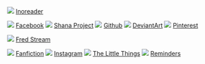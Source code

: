 ![](http://www.google.com/s2/favicons?domain=http://inoreader.com/) [Inoreader](http://inoreader.com/)
<!-- ![](http://www.google.com/s2/favicons?domain=http://rwby-rpg.rwbyfanon.com/index.php) [RwbyFanon](http://rwby-rpg.rwbyfanon.com/index.php)  -->
![](http://www.google.com/s2/favicons?domain=http://facebook.com/) [Facebook](http://facebook.com/) 
![](http://www.google.com/s2/favicons?domain=http://www.shanaproject.com/follows/) [Shana Project](http://www.shanaproject.com/follows/) 
![](http://www.google.com/s2/favicons?domain=https://github.com/Willowlark) [Github](https://github.com/Willowlark) 
![](http://www.google.com/s2/favicons?domain=http://pawkun.deviantart.com/) [DeviantArt](http://pawkun.deviantart.com/) 
![](http://www.google.com/s2/favicons?domain=https://www.pinterest.com/) [Pinterest](https://www.pinterest.com/) 
<!-- ![](http://www.google.com/s2/favicons?domain=http://elvis.rowan.edu/~clarkw26/BBcode.cgi) [BBgen](http://elvis.rowan.edu/~clarkw26/BBcode.cgi)  -->
![](http://www.google.com/s2/favicons?domain=https://player.twitch.tv/?volume=1&channel=fredrin) [Fred Stream](https://player.twitch.tv/?volume=1&channel=fredrin) 
<!-- ![](http://www.google.com/s2/favicons?domain=https://flipboard.com/) [Flipboard](https://flipboard.com/)  -->
![](http://www.google.com/s2/favicons?domain=https://www.fanfiction.net/) [Fanfiction](https://www.fanfiction.net/) 
![](http://www.google.com/s2/favicons?domain=https://www.instagram.com/) [Instagram](https://www.instagram.com/) 
![](http://www.google.com/s2/favicons?domain=https://www.flickr.coms) [The Little Things](https://www.flickr.com/photos/thelittlethingswemiss/albums)
![](http://www.google.com/s2/favicons?domain=http://www.icloud.com) [Reminders](https://www.icloud.com/#reminders)